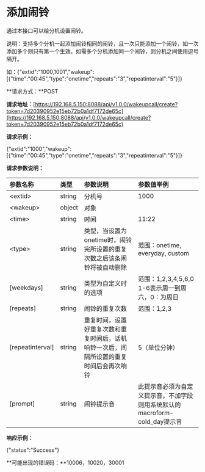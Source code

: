 # 添加闹铃

通过本接口可以给分机设置闹铃。

说明：支持多个分机一起添加闹铃相同的闹铃，且一次只能添加一个闹铃，如一次添加多个则只有第一个生效。如需多个分机添加同一个闹铃，则分机之间使用逗号隔开。

如：{"extid":"1000,1001","wakeup":\[{"time":"00:45","type":"onetime","repeats":"3","repeatinterval":"5"}\]}

**请求方式：**POST

**请求地址：**[https://192.168.5.150:8088/api/v1.0.0/wakeupcall/create?token=7d20390952e15eb72b0a1df7172de65c](https://192.168.5.150:8088/api/v1.0.0/wakeupcall/create?token=7d20390952e15eb72b0a1df7172de65c)

**请求示例：**

{"extid":"1000","wakeup":\[{"time":"00:45","type":"onetime","repeats":"3","repeatinterval":"5"}\]}

**请求参数说明：**

| 参数名称 | 类型 | 参数说明 | 参数值举例 |
| :--- | :--- | :--- | :--- |
| &lt;extid&gt; | string | 分机号 | 1000 |
| &lt;wakeup&gt; | object | 对象 |  |
| &lt;time&gt; | string | 时间 | 11:22 |
| &lt;type&gt; | string | 类型，当设置为onetime时，闹铃完所设置的重复次数之后该条闹铃将被自动删除 | 范围：onetime, everyday, custom |
| \[weekdays\] | string | 类型为自定义时的选项 | 范围：1,2,3,4,5,6,0  1-6表示周一到周六，0：为周日 |
| \[repeats\] | string | 闹铃的重复次数 | 范围：1,2,3 |
| \[repeatinterval\] | string | 重复时间，设置好重复次数和重复时间后，话机响铃一次后，间隔所设置的重复时间后会再次响铃 | 5（单位分钟） |
| \[prompt\] | string | 闹铃提示音 | 此提示音必须为自定义提示音，不加字段则用系统默认的macroform-cold\_day提示音 |

**响应示例：**

{"status":"Success"}

**可能出现的错误码：**10006，10020，30001

